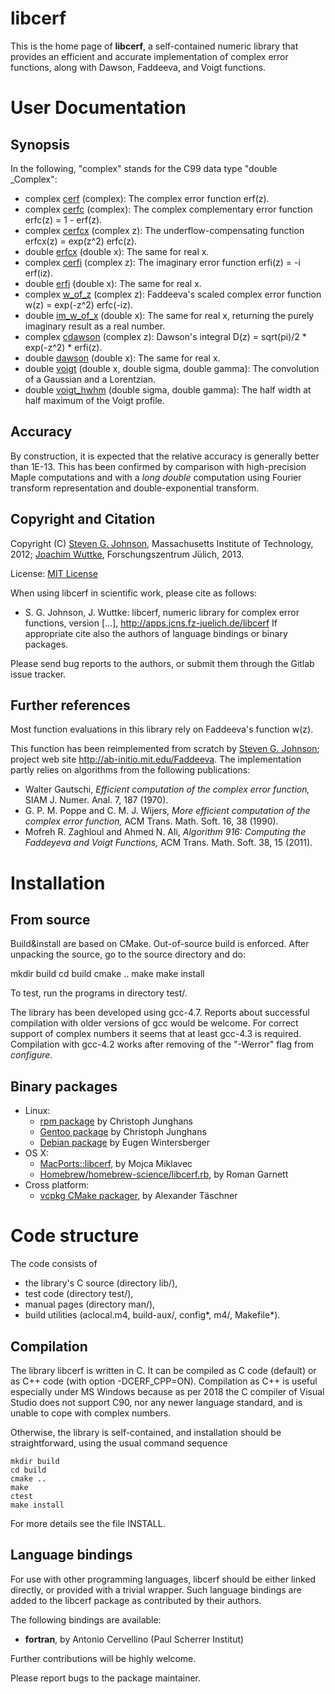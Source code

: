# libcerf

This is the home page of **libcerf**, a self-contained numeric library that provides an efficient and accurate implementation of complex error functions, along with Dawson, Faddeeva, and Voigt functions.

# User Documentation

## Synopsis

In the following, "complex" stands for the C99 data type "double _Complex":

  * complex [cerf](http://apps.jcns.fz-juelich.de/man/cerf.html) (complex): The complex error function erf(z).
  * complex [cerfc](http://apps.jcns.fz-juelich.de/man/cerf.html) (complex): The complex complementary error function erfc(z) = 1 - erf(z).
  * complex [cerfcx](http://apps.jcns.fz-juelich.de/man/erfcx.html) (complex z): The underflow-compensating function erfcx(z) = exp(z^2) erfc(z).
  * double [erfcx](http://apps.jcns.fz-juelich.de/man/erfcx.html) (double x): The same for real x.
  * complex [cerfi](http://apps.jcns.fz-juelich.de/man/erfi.html) (complex z): The imaginary error function erfi(z) = -i erf(iz).
  * double [erfi](http://apps.jcns.fz-juelich.de/man/erfi.html) (double x): The same for real x.
  * complex [w_of_z](http://apps.jcns.fz-juelich.de/man/w_of_z.html) (complex z): Faddeeva's scaled complex error function w(z) = exp(-z^2) erfc(-iz).
  * double [im_w_of_x](http://apps.jcns.fz-juelich.de/man/w_of_z.html) (double x): The same for real x, returning the purely imaginary result as a real number.
  * complex [cdawson](http://apps.jcns.fz-juelich.de/man/dawson.html) (complex z): Dawson's integral D(z) = sqrt(pi)/2 * exp(-z^2) * erfi(z).
  * double [dawson](http://apps.jcns.fz-juelich.de/man/dawson.html) (double x): The same for real x.
  * double [voigt](http://apps.jcns.fz-juelich.de/man/voigt.html) (double x, double sigma, double gamma): The convolution of a Gaussian and a Lorentzian.
  * double [voigt_hwhm](http://apps.jcns.fz-juelich.de/man/voigt_hwhm.html) (double sigma, double gamma): The half width at half maximum of the Voigt profile.

## Accuracy

By construction, it is expected that the relative accuracy is generally better than 1E-13. This has been confirmed by comparison with high-precision Maple computations and with a *long double* computation using Fourier transform representation and double-exponential transform.

## Copyright and Citation

Copyright (C) [Steven G. Johnson](http:*math.mit.edu/~stevenj), Massachusetts Institute of Technology, 2012; [Joachim Wuttke](http:*www.fz-juelich.de/SharedDocs/Personen/JCNS/EN/Wuttke_J.html), Forschungszentrum Jülich, 2013.

License: [MIT License](http://opensource.org/licenses/MIT)

When using libcerf in scientific work, please cite as follows:
  * S. G. Johnson, J. Wuttke: libcerf, numeric library for complex error functions, version [...], http://apps.jcns.fz-juelich.de/libcerf
If appropriate cite also the authors of language bindings or binary packages.

Please send bug reports to the authors, or submit them through the Gitlab issue tracker.

## Further references

Most function evaluations in this library rely on Faddeeva's function w(z).

This function has been reimplemented from scratch by [Steven G. Johnson](http://math.mit.edu/~stevenj);
project web site http://ab-initio.mit.edu/Faddeeva. The implementation partly relies on algorithms from the following publications:
  * Walter Gautschi, *Efficient computation of the complex error function,* SIAM J. Numer. Anal. 7, 187 (1970).
  * G. P. M. Poppe and C. M. J. Wijers, *More efficient computation of the complex error function,* ACM Trans. Math. Soft. 16, 38 (1990).
  * Mofreh R. Zaghloul and Ahmed N. Ali, *Algorithm 916: Computing the Faddeyeva and Voigt Functions,* ACM Trans. Math. Soft. 38, 15 (2011).

# Installation

## From source

Build&install are based on CMake. Out-of-source build is enforced.
After unpacking the source, go to the source directory and do:

  mkdir build
  cd build
  cmake ..
  make
  make install

To test, run the programs in directory test/.

The library has been developed using gcc-4.7. Reports about successful compilation with older versions of gcc would be welcome. For correct support of complex numbers it seems that at least gcc-4.3 is required. Compilation with gcc-4.2 works after removing of the "-Werror" flag from *configure*.

## Binary packages

  * Linux:
    * [rpm package](https://build.opensuse.org/package/show/science/libcerf) by Christoph Junghans
    * [Gentoo package](http://packages.gentoo.org/package/sci-libs/libcerf) by Christoph Junghans
    * [Debian package](https://packages.debian.org/jessie/libs/libcerf1) by Eugen Wintersberger
  * OS X:
    * [MacPorts::libcerf](http://www.macports.org/ports.php?by=name&substr=libcerf), by Mojca Miklavec
    * [Homebrew/homebrew-science/libcerf.rb](https://formulae.brew.sh/formula/libcerf), by Roman Garnett
  * Cross platform:
    * [vcpkg CMake packager](https://github.com/microsoft/vcpkg/tree/master/ports/libcerf), by Alexander Täschner

# Code structure

The code consists of
- the library's C source (directory lib/),
- test code (directory test/),
- manual pages (directory man/),
- build utilities (aclocal.m4, build-aux/, config*, m4/, Makefile*).

## Compilation

The library libcerf is written in C. It can be compiled as C code (default) or as C++ code (with option -DCERF_CPP=ON). Compilation as C++ is useful especially under MS Windows because as per 2018 the C compiler of Visual Studio does not support C90, nor any newer language standard, and is unable to cope with complex numbers.

Otherwise, the library is self-contained, and installation should be
straightforward, using the usual command sequence

    mkdir build
    cd build
    cmake ..
    make
    ctest
    make install

For more details see the file INSTALL.

## Language bindings

For use with other programming languages, libcerf should be either linked directly, or provided with a trivial wrapper. Such language bindings are added to the libcerf package as contributed by their authors.

The following bindings are available:
  * **fortran**, by Antonio Cervellino (Paul Scherrer Institut)

Further contributions will be highly welcome.

Please report bugs to the package maintainer.
